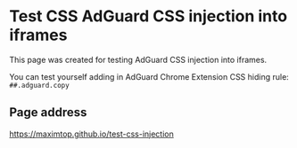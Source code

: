 # Test CSS AdGuard CSS injection into iframes
This page was created for testing AdGuard CSS injection into iframes.

You can test yourself adding in AdGuard Chrome Extension CSS hiding rule: `##.adguard.copy`

## Page address
https://maximtop.github.io/test-css-injection